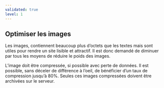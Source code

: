 ```yaml
---
validated: true
level: 1
---
```


## Optimiser les images

Les images, contiennent beaucoup plus d’octets que les textes mais sont utiles pour rendre un site lisible et attractif.
Il est donc demandé de diminuer par tous les moyens de réduire le poids des images.

L’image doit être compressée, si possible avec perte de données.
Il est possible, sans déceler de différence à l’oeil, de bénéficier d’un taux de compression jusqu’à 80%.
Seules ces images compressées doivent être archivées sur le serveur.
